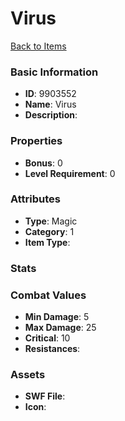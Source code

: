 # Virus



[Back to Items](../items.md)

### Basic Information

- **ID**: 9903552
- **Name**: Virus
- **Description**: 

### Properties

- **Bonus**: 0
- **Level Requirement**: 0

### Attributes

- **Type**: Magic
- **Category**: 1
- **Item Type**: 

### Stats


### Combat Values

- **Min Damage**: 5
- **Max Damage**: 25
- **Critical**: 10
- **Resistances**: 

### Assets

- **SWF File**: 
- **Icon**: 

